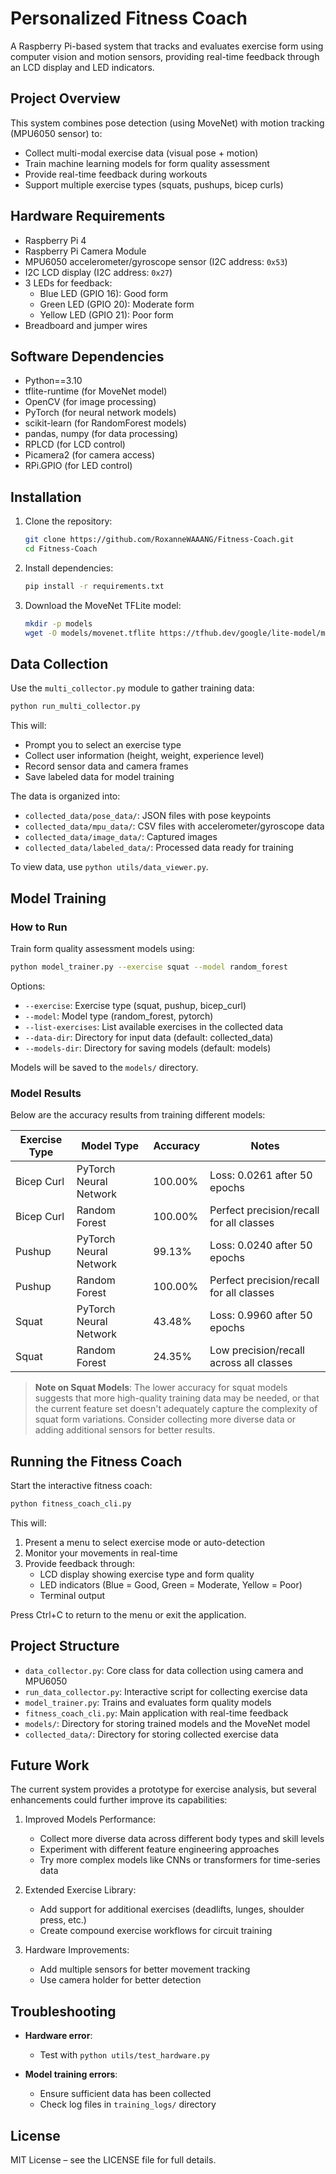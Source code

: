 # Personalized Fitness Coach

A Raspberry Pi-based system that tracks and evaluates exercise form using computer vision and motion sensors, providing real-time feedback through an LCD display and LED indicators.

## Project Overview

This system combines pose detection (using MoveNet) with motion tracking (MPU6050 sensor) to:
- Collect multi-modal exercise data (visual pose + motion)
- Train machine learning models for form quality assessment
- Provide real-time feedback during workouts
- Support multiple exercise types (squats, pushups, bicep curls)

## Hardware Requirements

- Raspberry Pi 4
- Raspberry Pi Camera Module
- MPU6050 accelerometer/gyroscope sensor (I2C address: `0x53`)
- I2C LCD display (I2C address: `0x27`)
- 3 LEDs for feedback:
  - Blue LED (GPIO 16): Good form
  - Green LED (GPIO 20): Moderate form
  - Yellow LED (GPIO 21): Poor form
- Breadboard and jumper wires

## Software Dependencies

- Python==3.10
- tflite-runtime (for MoveNet model)
- OpenCV (for image processing)
- PyTorch (for neural network models)
- scikit-learn (for RandomForest models)
- pandas, numpy (for data processing)
- RPLCD (for LCD control)
- Picamera2 (for camera access)
- RPi.GPIO (for LED control)

## Installation

1. Clone the repository:
   ```bash
   git clone https://github.com/RoxanneWAAANG/Fitness-Coach.git
   cd Fitness-Coach
   ```

2. Install dependencies:
   ```bash
   pip install -r requirements.txt
   ```

3. Download the MoveNet TFLite model:
   ```bash
   mkdir -p models
   wget -O models/movenet.tflite https://tfhub.dev/google/lite-model/movenet/singlepose/lightning/tflite/float16/4?lite-format=tflite
   ```

## Data Collection

Use the `multi_collector.py` module to gather training data:

```bash
python run_multi_collector.py
```

This will:
- Prompt you to select an exercise type
- Collect user information (height, weight, experience level)
- Record sensor data and camera frames
- Save labeled data for model training

The data is organized into:
- `collected_data/pose_data/`: JSON files with pose keypoints
- `collected_data/mpu_data/`: CSV files with accelerometer/gyroscope data
- `collected_data/image_data/`: Captured images
- `collected_data/labeled_data/`: Processed data ready for training

To view data, use `python utils/data_viewer.py`.

## Model Training

### How to Run
Train form quality assessment models using:

```bash
python model_trainer.py --exercise squat --model random_forest
```

Options:
- `--exercise`: Exercise type (squat, pushup, bicep_curl)
- `--model`: Model type (random_forest, pytorch)
- `--list-exercises`: List available exercises in the collected data
- `--data-dir`: Directory for input data (default: collected_data)
- `--models-dir`: Directory for saving models (default: models)

Models will be saved to the `models/` directory.

### Model Results

Below are the accuracy results from training different models:

| Exercise Type | Model Type | Accuracy | Notes |
|---------------|------------|----------|-------|
| Bicep Curl | PyTorch Neural Network | 100.00% | Loss: 0.0261 after 50 epochs |
| Bicep Curl | Random Forest | 100.00% | Perfect precision/recall for all classes |
| Pushup | PyTorch Neural Network | 99.13% | Loss: 0.0240 after 50 epochs |
| Pushup | Random Forest | 100.00% | Perfect precision/recall for all classes |
| Squat | PyTorch Neural Network | 43.48% | Loss: 0.9960 after 50 epochs |
| Squat | Random Forest | 24.35% | Low precision/recall across all classes |

> **Note on Squat Models**: The lower accuracy for squat models suggests that more high-quality training data may be needed, or that the current feature set doesn't adequately capture the complexity of squat form variations. Consider collecting more diverse data or adding additional sensors for better results.

## Running the Fitness Coach

Start the interactive fitness coach:

```bash
python fitness_coach_cli.py
```

This will:
1. Present a menu to select exercise mode or auto-detection
2. Monitor your movements in real-time
3. Provide feedback through:
   - LCD display showing exercise type and form quality
   - LED indicators (Blue = Good, Green = Moderate, Yellow = Poor)
   - Terminal output

Press Ctrl+C to return to the menu or exit the application.

## Project Structure

- `data_collector.py`: Core class for data collection using camera and MPU6050
- `run_data_collector.py`: Interactive script for collecting exercise data
- `model_trainer.py`: Trains and evaluates form quality models
- `fitness_coach_cli.py`: Main application with real-time feedback
- `models/`: Directory for storing trained models and the MoveNet model
- `collected_data/`: Directory for storing collected exercise data

## Future Work

The current system provides a prototype for exercise analysis, but several enhancements could further improve its capabilities:

1. Improved Models Performance:

    - Collect more diverse data across different body types and skill levels
    - Experiment with different feature engineering approaches
    - Try more complex models like CNNs or transformers for time-series data


2. Extended Exercise Library:

    - Add support for additional exercises (deadlifts, lunges, shoulder press, etc.)
    - Create compound exercise workflows for circuit training


3. Hardware Improvements:

    - Add multiple sensors for better movement tracking
    - Use camera holder for better detection

## Troubleshooting

- **Hardware error**:
   - Test with `python utils/test_hardware.py`

- **Model training errors**:
  - Ensure sufficient data has been collected
  - Check log files in `training_logs/` directory

## License

MIT License – see the LICENSE file for full details.

